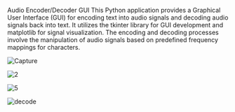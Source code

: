 Audio Encoder/Decoder GUI
This Python application provides a Graphical User Interface (GUI) for encoding text into audio signals and decoding audio signals back into text. It utilizes the tkinter library for GUI development and matplotlib for signal visualization. The encoding and decoding processes involve the manipulation of audio signals based on predefined frequency mappings for characters.


![Capture](https://github.com/Rivanjaradat/University_Project/assets/103911286/33e99802-d2cf-4e02-ac8f-4e256ad40320)

![2](https://github.com/Rivanjaradat/University_Project/assets/103911286/a8ed1808-07da-4c5c-b2ff-abda4df74936)

![5](https://github.com/Rivanjaradat/University_Project/assets/103911286/1d43e0df-fcb7-43e5-829f-0cfc0768faf4)

![decode](https://github.com/Rivanjaradat/University_Project/assets/103911286/c2df5917-7ad9-4c98-8e49-e64a985edd10)
